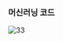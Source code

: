 ### 머신러닝 코드

![33](https://user-images.githubusercontent.com/105035545/177272676-1a3d0e56-d4d7-44ee-ab7d-3ee7f8e11ce1.png)